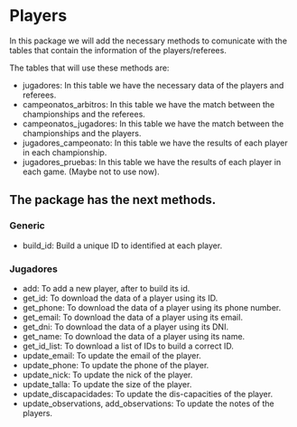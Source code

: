 # Players

In this package we will add the necessary methods to comunicate with the tables that contain the 
information of the players/referees. 

The tables that will use these methods are:

* jugadores: In this table we have the necessary data of the players and referees.
* campeonatos_arbitros: In this table we have the match between the championships and the referees. 
* campeonatos_jugadores: In this table we have the match between the championships and the players.
* jugadores_campeonato: In this table we have the results of each player in each championship.
* jugadores_pruebas: In this table we have the results of each player in each game. (Maybe not to use now).

## The package has the next methods.
### Generic
* build_id: Build a unique ID to identified at each player.

### Jugadores
* add: To add a new player, after to build its id.
* get_id: To download the data of a player using its ID. 
* get_phone: To download the data of a player using its phone number.
* get_email: To download the data of a player using its email.
* get_dni: To download the data of a player using its DNI.
* get_name: To download the data of a player using its name.
* get_id_list:  To download a list of IDs to build a correct ID. 
* update_email: To update the email of the player.
* update_phone: To update the phone of the player.
* update_nick: To update the nick of the player.
* update_talla: To update the size of the player.
* update_discapacidades: To update the dis-capacities of the player.
* update_observations, add_observations: To update the notes of the players. 



